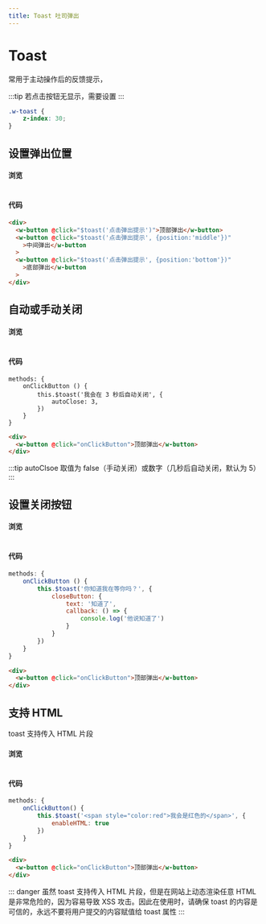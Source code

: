 ```yaml
---
title: Toast 吐司弹出
---
```


# Toast

常用于主动操作后的反馈提示，

:::tip
若点击按钮无显示，需要设置
:::

```CSS
.w-toast {
    z-index: 30;
}
```

## 设置弹出位置

#### 浏览

#

<ClientOnly>
<toast-demo-1></toast-demo-1>
</ClientOnly>

#### 代码

```html
<div>
  <w-button @click="$toast('点击弹出提示')">顶部弹出</w-button>
  <w-button @click="$toast('点击弹出提示', {position:'middle'})"
    >中间弹出</w-button
  >
  <w-button @click="$toast('点击弹出提示', {position:'bottom'})"
    >底部弹出</w-button
  >
</div>
```

## 自动或手动关闭

#### 浏览

#

<ClientOnly>
<toast-demo-2></toast-demo-2>
</ClientOnly>

#### 代码

```js{4}
methods: {
    onClickButton () {
        this.$toast('我会在 3 秒后自动关闭', {
            autoClose: 3,
        })
    }
}
```

```html
<div>
  <w-button @click="onClickButton">顶部弹出</w-button>
</div>
```

:::tip
autoClsoe 取值为 false（手动关闭）或数字（几秒后自动关闭，默认为 5）
:::

## 设置关闭按钮

#### 浏览

#

<ClientOnly>
<toast-demo-3></toast-demo-3>
</ClientOnly>

#### 代码

```js
methods: {
    onClickButton () {
        this.$toast('你知道我在等你吗？', {
            closeButton: {
                text: '知道了',
                callback: () => {
                    console.log('他说知道了')
                }
            }
        })
    }
}
```

```html
<div>
  <w-button @click="onClickButton">顶部弹出</w-button>
</div>
```

## 支持 HTML

toast 支持传入 HTML 片段

#### 浏览

#

<ClientOnly>
<toast-demo-4></toast-demo-4>
</ClientOnly>

#### 代码

```js
methods: {
    onClickButton() {
        this.$toast('<span style="color:red">我会是红色的</span>', {
            enableHTML: true
        })
    }
}
```

```html
<div>
  <w-button @click="onClickButton">顶部弹出</w-button>
</div>
```

::: danger
虽然 toast 支持传入 HTML 片段，但是在网站上动态渲染任意 HTML 是非常危险的，因为容易导致 XSS 攻击。因此在使用时，请确保 toast 的内容是可信的，永远不要将用户提交的内容赋值给 toast 属性
:::
